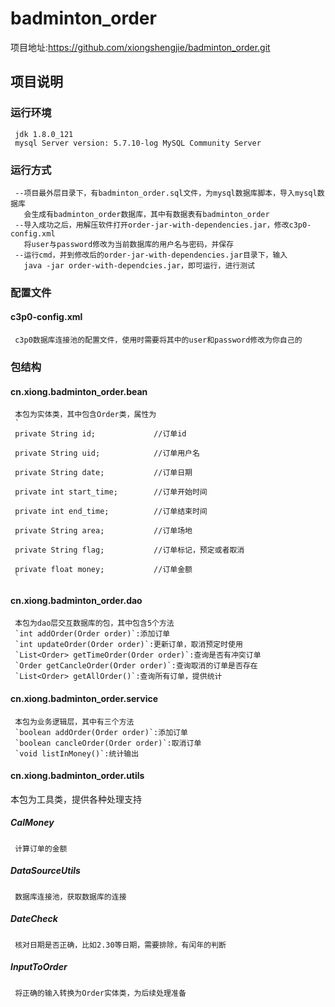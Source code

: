 # badminton_order
项目地址:<https://github.com/xiongshengjie/badminton_order.git>
## 项目说明
### 运行环境
     jdk 1.8.0_121  
     mysql Server version: 5.7.10-log MySQL Community Server
### 运行方式
     --项目最外层目录下，有badminton_order.sql文件，为mysql数据库脚本，导入mysql数据库  
       会生成有badminton_order数据库，其中有数据表有badminton_order  
     --导入成功之后，用解压软件打开order-jar-with-dependencies.jar，修改c3p0-config.xml  
       将user与password修改为当前数据库的用户名与密码，并保存  
     --运行cmd，并到修改后的order-jar-with-dependencies.jar目录下，输入  
       java -jar order-with-dependcies.jar，即可运行，进行测试
### 配置文件
#### c3p0-config.xml
     c3p0数据库连接池的配置文件，使用时需要将其中的user和password修改为你自己的
### 包结构
#### cn.xiong.badminton_order.bean
     本包为实体类，其中包含Order类，属性为  
     `
     private String id;             //订单id  
     
     private String uid;            //订单用户名  
     
     private String date;           //订单日期  
     
     private int start_time;        //订单开始时间  
     
     private int end_time;          //订单结束时间  
     
     private String area;           //订单场地  
     
     private String flag;           //订单标记，预定或者取消  
     
     private float money;           //订单金额  
     `
     
#### cn.xiong.badminton_order.dao
     本包为dao层交互数据库的包，其中包含5个方法  
     `int addOrder(Order order)`:添加订单  
     `int updateOrder(Order order)`:更新订单，取消预定时使用  
     `List<Order> getTimeOrder(Order order)`:查询是否有冲突订单  
     `Order getCancleOrder(Order order)`:查询取消的订单是否存在  
     `List<Order> getAllOrder()`:查询所有订单，提供统计  
     
#### cn.xiong.badminton_order.service
     本包为业务逻辑层，其中有三个方法
     `boolean addOrder(Order order)`:添加订单  
     `boolean cancleOrder(Order order)`:取消订单
     `void listInMoney()`:统计输出  
     
#### cn.xiong.badminton_order.utils
本包为工具类，提供各种处理支持
##### CalMoney
     计算订单的金额
##### DataSourceUtils
     数据库连接池，获取数据库的连接
##### DateCheck
     核对日期是否正确，比如2.30等日期，需要排除，有闰年的判断
##### InputToOrder
     将正确的输入转换为Order实体类，为后续处理准备
     
     
     
